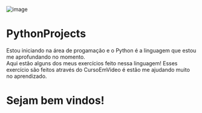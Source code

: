 ![image](https://github.com/AbnerMT/PythonProjects/assets/100700943/bcaf6699-39d7-4e75-a2b8-dcd6db654805)
# PythonProjects
Estou iniciando na área de progamação e o Python é a linguagem que estou me aprofundando no momento.</br> Aqui estão alguns dos meus exercícios feito nessa linguagem! 
Esses exercício são feitos através do CursoEmVideo é estão me ajudando muito no aprendizado.  
# Sejam bem vindos!
